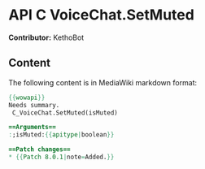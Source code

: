 # API C VoiceChat.SetMuted

**Contributor:** KethoBot

## Content

The following content is in MediaWiki markdown format:

```mediawiki
{{wowapi}}
Needs summary.
 C_VoiceChat.SetMuted(isMuted)

==Arguments==
:;isMuted:{{apitype|boolean}}

==Patch changes==
* {{Patch 8.0.1|note=Added.}}
```